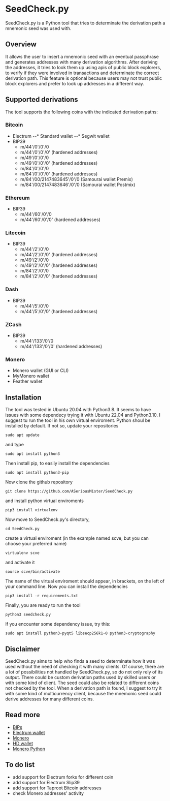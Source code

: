 # SeedCheck.py
SeedCheck.py is a Python tool that tries  to determinate the derivation path a mnemonic seed was used with.

## Overview
It allows the user to insert a mnemonic seed with an eventual passphrase and generates addresses with many derivation algorithms.
After deriving the addresses, it tries to look them up using apis of public block explorers, to verify if they were involved in transactions and determinate the correct derivation path. This feature is optional because users may not trust public block explorers and prefer to look up addresses in a different way.

## Supported derivations
The tool supports the following coins with the indicated derivation paths:
### Bitcoin
- Electrum
--* Standard wallet
--* Segwit wallet
- BIP39
  * m/44'/0'/0'/0
  * m/44'/0'/0'/0' (hardened addresses)
  * m/49'/0'/0'/0
  * m/49'/0'/0'/0' (hardened addresses)
  * m/84'/0'/0'/0
  * m/84'/0'/0'/0' (hardened addresses)
  * m/84'/00/2147483645'/0'/0 (Samourai wallet Premix)
  * m/84'/00/2147483646'/0'/0 (Samourai wallet Postmix)
### Ethereum
- BIP39
  * m/44'/60'/0'/0
  * m/44'/60'/0'/0' (hardened addresses)
### Litecoin
- BIP39
  * m/44'/2'/0'/0
  * m/44'/2'/0'/0' (hardened addresses)
  * m/49'/2'/0'/0
  * m/49'/2'/0'/0' (hardened addresses)
  * m/84'/2'/0'/0
  * m/84'/2'/0'/0' (hardened addresses)
### Dash
- BIP39
  * m/44'/5'/0'/0
  * m/44'/5'/0'/0' (hardened addresses)
### ZCash
- BIP39
  * m/44'/133'/0'/0
  * m/44'/133'/0'/0' (hardened addresses)
### Monero
- Monero wallet (GUI or CLI)
- MyMonero wallet
- Feather wallet

## Installation
The tool was tested in Ubuntu 20.04 with Python3.8. It seems to have issues with some dependecy trying it with Ubuntu 22.04 and Python3.10. 
I suggest tu run the tool in his own virtual enviroment.
Python shoul be installed by default. If not so, update your repositories
```
sudo apt update
```
and type
```
sudo apt install python3
```
Then install pip, to easily install the dependencies
```
sudo apt install python3-pip
```
Now clone the github repository
```
git clone https://github.com/ASeriousMister/SeedCheck.py
```
and install python virtual enviroments
```
pip3 install virtualenv
```
Now move to SeedCheck.py's directory,
```
cd SeedCheck.py
```
create a virtual enviroment (in the example named scve, but you can choose your preferred name)
```
virtualenv scve
```
and activate it
```
source scve/bin/activate
```
The name of the virtual enviroment should appear, in brackets, on the left of your command line. 
Now you can install the dependencies
```
pip3 install -r requirements.txt
```
Finally, you are ready to run the tool
```
python3 seedcheck.py
```

If you encounter some dependency issue, try this:
```
sudo apt install python3-pyqt5 libsecp256k1-0 python3-cryptography
```

## Disclaimer
SeedCheck.py aims to help who finds a seed to determinate how it was used without the need of checking it with many clients. Of course, there are a lot of possibilities not handled by SeedCheck.py, so do not only rely of its output. There could be custom derivation paths used by skilled users or with some kind of client. The seed could also be related to different coins not checked by the tool.
When a derivation path is found, I suggest to try it with some kind of multicurrency client, because the mnemonic seed could derive addresses for many different coins.

## Read more
- [BIPs](https://github.com/bitcoin/bips)
- [Electrum wallet](https://github.com/spesmilo/electrum)
- [Monero](https://github.com/monero-project/monero)
- [HD wallet](https://pypi.org/project/hdwallet/)
- [Monero Python](https://monero-python.readthedocs.io/en/latest/)

## To do list
- add support for Electrum forks for different coin
- add support for Electrum Slip39
- add support for Taproot Bitcoin addresses
- check Monero addresses' activity
